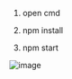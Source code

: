 
1. open cmd 

2. npm install

3. npm start


![image](https://user-images.githubusercontent.com/71435901/184088428-fe6524e2-b8a8-4d4b-b661-709097962a34.png)
